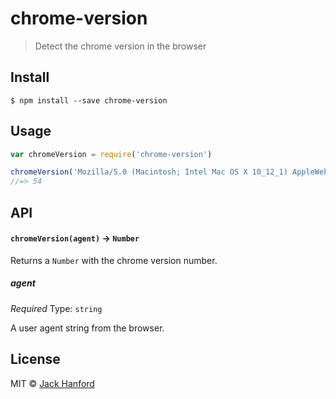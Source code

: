 # chrome-version

> Detect the chrome version in the browser


## Install

```
$ npm install --save chrome-version
```


## Usage

```js
var chromeVersion = require('chrome-version')

chromeVersion('Mozilla/5.0 (Macintosh; Intel Mac OS X 10_12_1) AppleWebKit/537.36 (KHTML, like Gecko) Chrome/54.0.2840.71 Safari/537.36')
//=> 54
```

## API

#### `chromeVersion(agent)` -> `Number`

Returns a `Number` with the chrome version number.

##### agent

*Required*
Type: `string`

A user agent string from the browser.


## License

MIT © [Jack Hanford](http://jackhanford.com)
